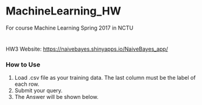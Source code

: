 # MachineLearning_HW
For course Machine Learning Spring 2017 in NCTU


#
HW3 Website: https://naivebayes.shinyapps.io/NaiveBayes_app/
### How to Use
1. Load .csv file as your training data. The last column must be the label of each row.
2. Submit your query.
3. The Answer will be shown below.
